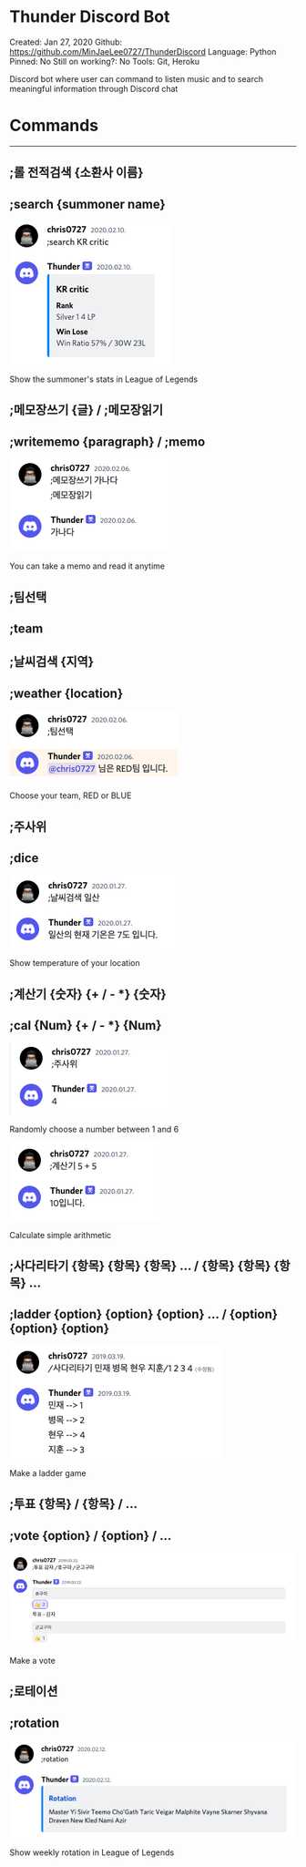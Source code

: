 # Thunder Discord Bot

Created: Jan 27, 2020
Github: https://github.com/MinJaeLee0727/ThunderDiscord
Language: Python
Pinned: No
Still on working?: No
Tools: Git, Heroku

Discord bot where user can command to listen music and to search meaningful information through Discord chat

# Commands

---

## ;롤 전적검색 {소환사 이름}

## **;search {summoner name}**

![Thunder%20Discord%20Bot%20ccb905c18ed747d68f54b8f446a43bd2/_2021-06-08__5.35.06.png](Thunder%20Discord%20Bot%20ccb905c18ed747d68f54b8f446a43bd2/_2021-06-08__5.35.06.png)

Show the summoner's stats in League of Legends

## ;메모장쓰기 {글} / ;메모장읽기

## ;writememo {paragraph} / ;memo

![Thunder%20Discord%20Bot%20ccb905c18ed747d68f54b8f446a43bd2/_2021-06-08__10.28.10.png](Thunder%20Discord%20Bot%20ccb905c18ed747d68f54b8f446a43bd2/_2021-06-08__10.28.10.png)

You can take a memo and read it anytime

## ;팀선택

## ;team

## ;날씨검색 {지역}

## ;weather {location}

![Thunder%20Discord%20Bot%20ccb905c18ed747d68f54b8f446a43bd2/_2021-06-08__10.20.04.png](Thunder%20Discord%20Bot%20ccb905c18ed747d68f54b8f446a43bd2/_2021-06-08__10.20.04.png)

Choose your team, RED or BLUE

## ;주사위

## ;dice

![Thunder%20Discord%20Bot%20ccb905c18ed747d68f54b8f446a43bd2/_2021-06-08__10.21.05.png](Thunder%20Discord%20Bot%20ccb905c18ed747d68f54b8f446a43bd2/_2021-06-08__10.21.05.png)

Show temperature of your location

## ;계산기 {숫자} {+ / - *} {숫자}

## ;cal {Num} {+ / - *} {Num}

![Thunder%20Discord%20Bot%20ccb905c18ed747d68f54b8f446a43bd2/_2021-06-08__10.24.00.png](Thunder%20Discord%20Bot%20ccb905c18ed747d68f54b8f446a43bd2/_2021-06-08__10.24.00.png)

Randomly choose a number between 1 and 6

![Thunder%20Discord%20Bot%20ccb905c18ed747d68f54b8f446a43bd2/_2021-06-08__10.26.37.png](Thunder%20Discord%20Bot%20ccb905c18ed747d68f54b8f446a43bd2/_2021-06-08__10.26.37.png)

Calculate simple arithmetic

## ;사다리타기 {항목} {항목} {항목} ... / {항목} {항목} {항목} ...

## ;ladder {option} {option} {option} ... / {option} {option} {option}

![Thunder%20Discord%20Bot%20ccb905c18ed747d68f54b8f446a43bd2/_2021-06-08__10.34.18.png](Thunder%20Discord%20Bot%20ccb905c18ed747d68f54b8f446a43bd2/_2021-06-08__10.34.18.png)

Make a ladder game

## ;투표 {항목} / {항목} / ...

## ;vote {option} / {option} / ...

![Thunder%20Discord%20Bot%20ccb905c18ed747d68f54b8f446a43bd2/_2021-06-08__10.31.19.png](Thunder%20Discord%20Bot%20ccb905c18ed747d68f54b8f446a43bd2/_2021-06-08__10.31.19.png)

Make a vote

## ;로테이션

## ;rotation

![Thunder%20Discord%20Bot%20ccb905c18ed747d68f54b8f446a43bd2/_2021-06-08__10.16.31.png](Thunder%20Discord%20Bot%20ccb905c18ed747d68f54b8f446a43bd2/_2021-06-08__10.16.31.png)

Show weekly rotation in League of Legends